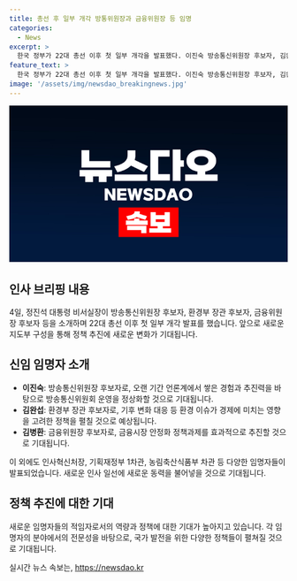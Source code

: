 ```yaml
---
title: 총선 후 일부 개각 방통위원장과 금융위원장 등 임명
categories:
  - News
excerpt: >
  한국 정부가 22대 총선 이후 첫 일부 개각을 발표했다. 이진숙 방송통신위원장 후보자, 김완섭 환경부 장관 후보자, 김병환 금융위원장 후보자 등이 소개됐다. 이들은 각자 방송통신위원회 운영, 환경 정책, 금융시장 안정화 등에서 뛰어난 역량을 발휘할 것으로 예상된다. 또한, 인사혁신처장, 기획재정부 1차관, 농림축산식품부 차관 등에도 새로운 임명자가 발표됐다. 이를 통해 정부는 다양한 분야에서의 전문가들을 적극적으로 영입하고 있는 것으로 보인다.
feature_text: >
  한국 정부가 22대 총선 이후 첫 일부 개각을 발표했다. 이진숙 방송통신위원장 후보자, 김완섭 환경부 장관 후보자, 김병환 금융위원장 후보자 등이 소개됐다. 이들은 각자 방송통신위원회 운영, 환경 정책, 금융시장 안정화 등에서 뛰어난 역량을 발휘할 것으로 예상된다. 또한, 인사혁신처장, 기획재정부 1차관, 농림축산식품부 차관 등에도 새로운 임명자가 발표됐다. 이를 통해 정부는 다양한 분야에서의 전문가들을 적극적으로 영입하고 있는 것으로 보인다.
image: '/assets/img/newsdao_breakingnews.jpg'
---
```


<p><img src="/assets/img/newsdao_breakingnews.jpg" alt="ranknews 속보" /></p>

<h2 data-ke-size="size26">인사 브리핑 내용</h2>

<p data-ke-size="size16">4일, 정진석 대통령 비서실장이 방송통신위원장 후보자, 환경부 장관 후보자, 금융위원장 후보자 등을 소개하며 22대 총선 이후 첫 일부 개각 발표를 했습니다. 앞으로 새로운 지도부 구성을 통해 정책 추진에 새로운 변화가 기대됩니다.</p>

<h2 data-ke-size="size24">신임 임명자 소개</h2>

<ul>
    <li><b>이진숙</b>: 방송통신위원장 후보자로, 오랜 기간 언론계에서 쌓은 경험과 추진력을 바탕으로 방송통신위원회 운영을 정상화할 것으로 기대됩니다.</li>
    <li><b>김완섭</b>: 환경부 장관 후보자로, 기후 변화 대응 등 환경 이슈가 경제에 미치는 영향을 고려한 정책을 펼칠 것으로 예상됩니다.</li>
    <li><b>김병환</b>: 금융위원장 후보자로, 금융시장 안정화 정책과제를 효과적으로 추진할 것으로 기대됩니다.</li>
</ul>

<p data-ke-size="size16">이 외에도 인사혁신처장, 기획재정부 1차관, 농림축산식품부 차관 등 다양한 임명자들이 발표되었습니다. 새로운 인사 일선에 새로운 동력을 불어넣을 것으로 기대됩니다.</p>

<h2 data-ke-size="size24">정책 추진에 대한 기대</h2>

<p data-ke-size="size16">새로운 임명자들의 적임자로서의 역량과 정책에 대한 기대가 높아지고 있습니다. 각 임명자의 분야에서의 전문성을 바탕으로, 국가 발전을 위한 다양한 정책들이 펼쳐질 것으로 기대됩니다.</p>
실시간 뉴스 속보는, <a href="https://newsdao.kr" rel="dofollow">https://newsdao.kr</a>


